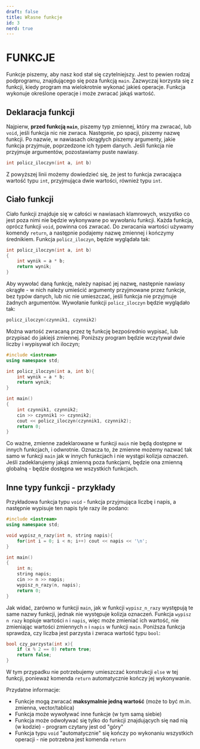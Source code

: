 ```yaml
---
draft: false
title: Własne funkcje
id: 3
nerd: true
---
```

# FUNKCJE
Funkcje piszemy, aby nasz kod stał się czytelniejszy. Jest to pewien rodzaj podprogramu, znajdującego się poza funkcją `main`. Zazwyczaj korzysta się z funkcji, kiedy program ma wielokrotnie wykonać jakieś operacje. Funkcja wykonuje określone operacje i może zwracać jakąś wartość.
## Deklaracja funkcji
Najpierw, **przed funkcją `main`**, piszemy typ zmiennej, który ma zwracać, lub `void`, jeśli funkcja nic nie zwraca. Następnie, po spacji, piszemy nazwę funkcji. Po nazwie, w nawiasach okrągłych piszemy argumenty, jakie funkcja przyjmuje, poprzedzone ich typem danych. Jeśli funkcja nie przyjmuje argumentów, pozostawiamy puste nawiasy.
```cpp
int policz_iloczyn(int a, int b)
```
Z powyższej linii możemy dowiedzieć się, że jest to funkcja zwracająca wartość typu `int`, przyjmująca dwie wartości, również typu `int`.
## Ciało funkcji
Ciało funkcji znajduje się w całości w nawiasach klamrowych, wszystko co jest poza nimi nie będzie wykonywane po wywołaniu funkcji. Każda funkcja, oprócz funkcji `void`, powinna coś zwracać. Do zwracania wartości używamy komendy `return`, a następnie podajemy nazwę zmiennej i kończymy średnikiem. Funkcja `policz_iloczyn`, będzie wyglądała tak:
```cpp
int policz_iloczyn(int a, int b)
{
    int wynik = a * b;
    return wynik;
}
```
Aby wywołać daną funkcję, należy napisać jej nazwę, następnie nawiasy okrągłe - w nich należy umieścić argumenty przyjmowane przez funkcje, bez typów danych, lub nic nie umieszczać, jeśli funkcja nie przyjmuje  żadnych argumentów. Wywołanie funkcji `policz_iloczyn` będzie wyglądało tak:
```cpp
policz_iloczyn(czynnik1, czynnik2)
```
Można wartość zwracaną przez tę funkcję bezpośrednio wypisać, lub przypisać do jakiejś zmiennej.
Poniższy program będzie wczytywał dwie liczby i wypisywał ich iloczyn;
```cpp
#include <iostream>
using namespace std;

int policz_iloczyn(int a, int b){
    int wynik = a * b;
    return wynik;
}

int main()
{
    int czynnik1, czynnik2;
    cin >> czynnik1 >> czynnik2;
    cout << policz_iloczyn(czynnik1, czynnik2);
    return 0;
}
```
Co ważne, zmienne zadeklarowane w funkcji `main` nie będą dostępne w innych funkcjach, i odwrotnie. Oznacza to, że zmienne możemy nazwać tak samo w funkcji `main` jak w innych funkcjach i nie wystąpi kolizja oznaczeń. Jeśli zadeklarujemy jakąś zmienną poza funkcjami, będzie ona zmienną globalną - będzie dostępna we wszystkich funkcjach. 
## Inne typy funkcji - przykłady
Przykładowa funkcja typu `void` - funkcja przyjmująca liczbę i napis, a następnie wypisuje ten napis tyle razy ile podano:
```cpp
#include <iostream>
using namespace std;

void wypisz_n_razy(int n, string napis){
    for(int i = 0; i < n; i++) cout << napis << '\n';
}

int main()
{
    int n;
    string napis;
    cin >> n >> napis;
    wypisz_n_razy(n, napis);
    return 0;
}

```
Jak widać, zarówno w funkcji `main`, jak w funkcji `wypisz_n_razy` występują te same nazwy funkcji, jednak nie występuje kolizja oznaczeń. Funkcja `wypisz n razy` kopiuje wartości `n` i `napis`, więc może zmieniać ich wartość, nie zmieniając wartości zmiennych `n` i `napis` w funkcji `main`.
Poniższa funkcja sprawdza, czy liczba jest parzysta i zwraca wartość typu `bool`:
```cpp
bool czy_parzysta(int x){
    if (x % 2 == 0) return true;
    return false;
}
```
W tym przypadku nie potrzebujemy umieszczać konstrukcji `else` w tej funkcji, ponieważ komenda `return` automatycznie kończy jej wykonywanie.

Przydatne informacje:
- Funkcje mogą zwracać **maksymalnie jedną wartość** (może to być m.in. zmienna, vector/tablica)
- Funkcja może wywoływać inne funkcje (w tym samą siebie)
- Funkcja może odwoływać się tylko do funkcji znajdujących się nad nią (w kodzie) - program czytany jest od "góry"
- Funkcja typu `void` "automatycznie" się kończy po wykonaniu wszystkich operacji - nie potrzebna jest komenda `return`